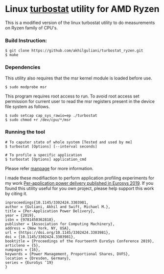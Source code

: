 # Linux [turbostat](https://manpages.debian.org/testing/linux-cpupower/turbostat.8.en.html) utility for AMD Ryzen
This is a modified version of the linux turbostat utility to do measurements on Ryzen family of CPU's.

### Build Instruction:
```
$ git clone https://github.com/akhilguliani/turbostat_ryzen.git
$ make
```
### Dependencies
This utility also requires that the msr kernel module is loaded before use.
```
$ sudo modprobe msr
```
This program requires root access to run. 
To avoid root access set permission for current user to read the msr registers present in the device file system as follows.
```
$ sudo setcap cap_sys_rawio=ep ./turbostat
$ sudo chmod +r /dev/cpu/*/msr
```
### Running the tool
```
# To caputer state of whole system [Tested and used by me]
$ turbostat [Options] [--interval seconds] 

# To profile a specific application
$ turbostat [Options] application_cmd
```
Please refer [manpage](https://manpages.debian.org/testing/linux-cpupower/turbostat.8.en.html) for more information.

I made these modifiaction to perform application profiling experiments for my work [Per-application power delivery published in Eurosys 2019](http://pages.cs.wisc.edu/~swift/papers/eurosys19-power.pdf).
If you found this utility useful for you own project, please help support this work by citing it.
```
inproceedings{10.1145/3302424.3303981,
author = {Guliani, Akhil and Swift, Michael M.},
title = {Per-Application Power Delivery},
year = {2019},
isbn = {9781450362818},
publisher = {Association for Computing Machinery},
address = {New York, NY, USA},
url = {https://doi.org/10.1145/3302424.3303981},
doi = {10.1145/3302424.3303981},
booktitle = {Proceedings of the Fourteenth EuroSys Conference 2019},
articleno = {5},
numpages = {16},
keywords = {Power Management, Proportional Shares, DVFS},
location = {Dresden, Germany},
series = {EuroSys ’19}
}
```
  
